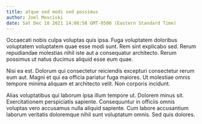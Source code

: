```yaml
---
title: atque sed modi sed possimus
author: Joel Mosciski
date: Sat Dec 18 2021 14:08:58 GMT-0500 (Eastern Standard Time)
---
```

Occaecati nobis culpa voluptas quis ipsa. Fuga voluptatem doloribus voluptatem voluptatem quae esse modi sunt. Rem sint explicabo sed. Rerum repudiandae molestias nihil iste aut a consequatur architecto. Rerum possimus ut natus ducimus aliquid esse eum quae.

 Nisi ea est. Dolorum qui consectetur reiciendis excepturi consectetur rerum eum aut. Magni et qui ea officia pariatur fuga maiores. Ut molestiae omnis tempore minima aliquam et architecto velit. Non corporis incidunt.

 Alias voluptatibus qui laborum ipsa illum tempore ut. Dolorem minus sit. Exercitationem perspiciatis sapiente. Consequuntur in officiis omnis voluptas vero accusamus nulla aliquid sapiente. Cum labore accusantium laborum veritatis doloremque nihil sunt voluptatum omnis. Sed quis dolores.